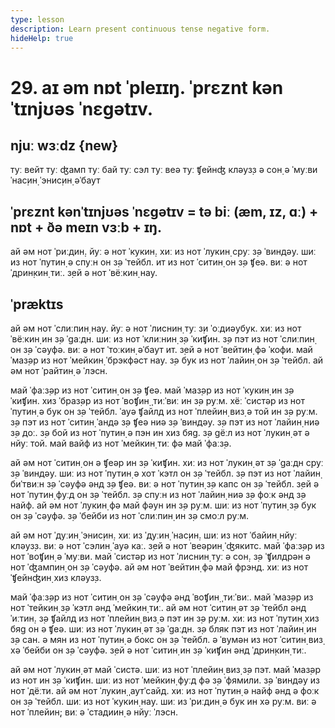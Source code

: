```yaml
---
type: lesson
description: Learn present continuous tense negative form.
hideHelp: true
---
```


# 29. aɪ əm nɒt ˈpleɪɪŋ. ˈprɛznt kənˈtɪnjʊəs ˈnɛgətɪv.

## njuː wɜːdz {new}

туː вейт
туː ʤамп
туː бай
туː сэл
туː веə
туː ʧейнʤ
клəуз̣з
ə сон̣
ə ˈмуːви
ˈнас̣ин̣
ˈэнис̣ин̣
əˈбаут

## ˈprɛznt kənˈtɪnjʊəs ˈnɛgətɪv = tə biː (æm, ɪz, ɑː) + nɒt + ðə meɪn vɜːb + ɪŋ.

ай əм нот ˈриːдин̣.
йуː ə нот ˈкукин̣.
хиː из нот ˈлукин̣ с̣руː з̣ə ˈвиндəу.
шиː из нот ˈпутин̣ ə спуːн он з̣ə ˈтейбл.
ит из нот ˈситин̣ он з̣ə ʧеə.
виː ə нот ˈдрин̣кин̣ тиː.
з̣ей ə нот ˈвёːкин̣ нау.

## ˈpræktɪs

ай əм нот ˈслиːпин̣ нау.
йуː ə нот ˈлиснин̣ туː з̣и ˈоːдиəубук.
хиː из нот ˈвёːкин̣ ин з̣ə ˈgаːдн.
шиː из нот ˈклиːнин̣ з̣ə ˈкиʧин.
з̣ə пэт из нот ˈслиːпин̣ он з̣ə ˈсəуфə.
виː ə нот ˈтоːкин̣ əˈбаут ит.
з̣ей ə нот ˈвейтин̣ фə ˈкофи.
май ˈмаз̣əр из нот ˈмейкин̣ ˈбрэкфəст нау.
з̣ə бук из нот ˈлайин̣ он з̣ə ˈтейбл.
ай əм нот ˈрайтин̣ ə ˈлэсн.

май ˈфаːз̣əр из нот ˈситин̣ он з̣ə ʧеə.
май ˈмаз̣əр из нот ˈкукин̣ ин з̣ə ˈкиʧин.
хиз ˈбраз̣əр из нот ˈвоʧин̣ ˌтиːˈвиː ин з̣ə руːм.
хёː ˈсистəр из нот ˈпутин̣ ə бук он з̣ə ˈтейбл.
ˈауə ʧайлд из нот ˈплейин̣ виз̣ ə той ин з̣ə руːм.
з̣ə пэт из нот ˈситин̣ ˈандə з̣ə ʧеə ниə з̣ə ˈвиндəу.
з̣ə пэт из нот ˈлайин̣ ниə з̣ə доː.
з̣ə бой из нот ˈпутин̣ ə пэн ин хиз бяg.
з̣ə gёːл из нот ˈлукин̣ əт ə нйуː той.
май вайф из нот ˈмейкин̣ тиː фə май ˈфаːз̣ə.

ай əм нот ˈситин̣ он ə ʧеəр ин з̣ə ˈкиʧин.
хиː из нот ˈлукин̣ əт з̣ə ˈgаːдн с̣руː з̣ə ˈвиндəу.
шиː из нот ˈпутин̣ ə хот ˈкэтл он з̣ə ˈтейбл.
з̣ə пэт из нот ˈлайин̣ биˈтвиːн з̣ə ˈсəуфə əнд з̣ə ʧеə.
виː ə нот ˈпутин̣ з̣ə капс он з̣ə ˈтейбл.
з̣ей ə нот ˈпутин̣ фуːд он з̣ə ˈтейбл.
з̣ə спуːн из нот ˈлайин̣ ниə з̣ə фоːк əнд з̣ə найф.
ай əм нот ˈлукин̣ фə май фəун ин з̣ə руːм.
шиː из нот ˈпутин̣ з̣ə бук он з̣ə ˈсəуфə.
з̣ə ˈбейби из нот ˈслиːпин̣ ин з̣ə смоːл руːм.

ай əм нот ˈдуːин̣ ˈэнис̣ин̣.
хиː из ˈдуːин̣ ˈнас̣ин̣.
шиː из нот ˈбайин̣ нйуː клəуз̣з.
виː ə нот ˈсэлин̣ ˈауə каː.
з̣ей ə нот ˈвеəрин̣ ˈʤякитс.
май ˈфаːз̣əр из нот ˈвоʧин̣ ə ˈмуːви.
май ˈсистəр из нот ˈлиснин̣ туː ə сон̣.
з̣ə ˈʧилдрəн ə нот ˈʤампин̣ он з̣ə ˈсəуфə.
ай əм нот ˈвейтин̣ фə май фрэнд.
хиː из нот ˈʧейнʤин̣ хиз клəуз̣з.

май ˈфаːз̣əр из нот ˈситин̣ он з̣ə ˈсəуфə əнд ˈвоʧин̣ ˌтиːˈвиː.
май ˈмаз̣əр из нот ˈтейкин̣ з̣ə ˈкэтл əнд ˈмейкин̣ тиː.
ай əм нот ˈситин̣ əт з̣ə ˈтейбл əнд ˈиːтин̣.
з̣ə ʧайлд из нот ˈплейин̣ виз̣ ə пэт ин з̣ə руːм.
хиː из нот ˈпутин̣ хиз бяg он ə ʧеə.
шиː из нот ˈлукин̣ əт з̣ə ˈgаːдн.
з̣ə бляк пэт из нот ˈлайин̣ ин з̣ə сан.
ə мян из нот ˈпутин̣ ə бокс он з̣ə ˈтейбл.
ə ˈвумəн из нот ˈситин̣ виз̣ хə ˈбейби он з̣ə ˈсəуфə.
з̣ей ə нот ˈситин̣ ин з̣ə ˈкиʧин əнд ˈдрин̣кин̣ тиː.

ай əм нот ˈлукин̣ əт май ˈсистə.
шиː из нот ˈплейин̣ виз̣ з̣ə пэт.
май ˈмаз̣əр из нот ин з̣ə ˈкиʧин.
шиː из нот ˈмейкин̣ фуːд фə з̣ə ˈфямили.
з̣ə ˈвиндəу из нот ˈдёːти.
ай əм нот ˈлукин̣ ˌаутˈсайд.
хиː из нот ˈпутин̣ ə найф əнд ə фоːк он з̣ə ˈтейбл.
шиː из нот ˈкукин̣ нау.
шиː из ˈриːдин̣ ə бук ин хə руːм.
виː ə нот ˈплейин̣; виː ə ˈстадиин̣ ə нйуː ˈлэсн.
